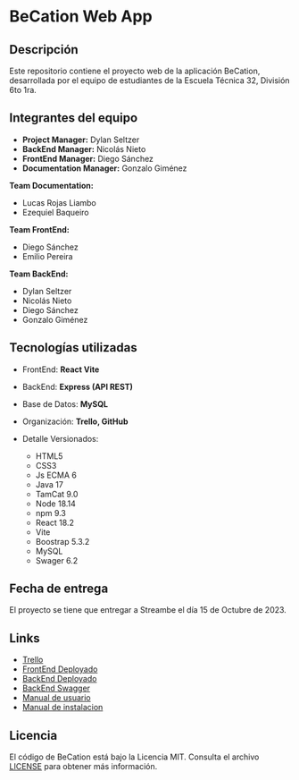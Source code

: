 # BeCation Web App

## Descripción

Este repositorio contiene el proyecto web de la aplicación BeCation, desarrollada por el equipo de estudiantes de la Escuela Técnica 32, División 6to 1ra.

## Integrantes del equipo

- **Project Manager:** Dylan Seltzer
- **BackEnd Manager:** Nicolás Nieto
- **FrontEnd Manager:** Diego Sánchez
- **Documentation Manager:** Gonzalo Giménez

**Team Documentation:**
- Lucas Rojas Liambo
- Ezequiel Baqueiro

**Team FrontEnd:**
- Diego Sánchez
- Emilio Pereira

**Team BackEnd:**
- Dylan Seltzer
- Nicolás Nieto
- Diego Sánchez
- Gonzalo Giménez

## Tecnologías utilizadas

- FrontEnd: **React Vite**
- BackEnd: **Express (API REST)**
- Base de Datos: **MySQL**
- Organización: **Trello, GitHub**

- Detalle Versionados:
  - HTML5
  - CSS3
  - Js ECMA 6
  - Java  17
  - TamCat 9.0
  - Node 18.14
  - npm 9.3
  - React 18.2
  - Vite
  - Boostrap 5.3.2
  - MySQL
  - Swager 6.2

## Fecha de entrega

El proyecto se tiene que entregar a Streambe el día 15 de Octubre de 2023.

## Links 
- [Trello](https://trello.com/b/48xJqkQC/becation)
- [FrontEnd Deployado](https://becation.pages.dev/)
- [BackEnd Deployado](https://becationapi.onrender.com/)
- [BackEnd Swagger](https://becationapi.onrender.com/api/docs)
- [Manual de usuario](https://github.com/DylanselET32/becation/blob/develop/documentation/)
- [Manual de instalacion](https://github.com/DylanselET32/becation/blob/develop/documentation/Manual%20de%20Instalaci%C3%B3n%20-%20BeCation.pdf)

## Licencia

El código de BeCation está bajo la Licencia MIT. Consulta el archivo [LICENSE](https://github.com/DylanselET32/becation/blob/main/LICENSE) para obtener más información.

